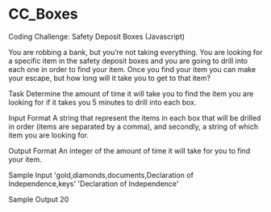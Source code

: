 # CC_Boxes
Coding Challenge: Safety Deposit Boxes (Javascript)


You are robbing a bank, but you’re not taking everything. You are looking for a specific item in the safety deposit boxes and you are going to drill into each one 
in order to find your item. Once you find your item you can make your escape, but how long will it take you to get to that item?

Task
Determine the amount of time it will take you to find the item you are looking for if it takes you 5 minutes to drill into each box.

Input Format 
A string that represent the items in each box that will be drilled in order (items are separated by a comma), and secondly, a string of which item you are looking for.

Output Format 
An integer of the amount of time it will take for you to find your item.

Sample Input
'gold,diamonds,documents,Declaration of Independence,keys'
'Declaration of Independence'

Sample Output 
20
